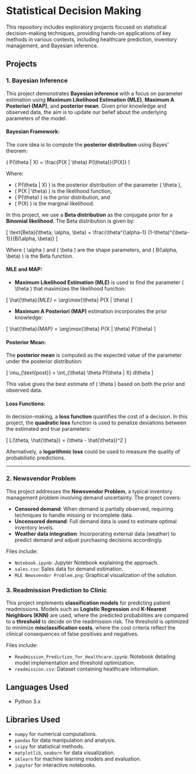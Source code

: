# Statistical Decision Making

This repository includes exploratory projects focused on statistical decision-making techniques, providing hands-on applications of key methods in various contexts, including healthcare prediction, inventory management, and Bayesian inference.

## Projects

### 1. Bayesian Inference
This project demonstrates **Bayesian inference** with a focus on parameter estimation using **Maximum Likelihood Estimation (MLE)**, **Maximum A Posteriori (MAP)**, and **posterior mean**. Given prior knowledge and observed data, the aim is to update our belief about the underlying parameters of the model.

#### Bayesian Framework:
The core idea is to compute the **posterior distribution** using Bayes' theorem:

\(
P(\theta | X) = \frac{P(X | \theta) P(\theta)}{P(X)}
\)

Where:
- \( P(\theta | X) \) is the posterior distribution of the parameter \( \theta \),
- \( P(X | \theta) \) is the likelihood function,
- \( P(\theta) \) is the prior distribution, and
- \( P(X) \) is the marginal likelihood.

In this project, we use a **Beta distribution** as the conjugate prior for a **Binomial likelihood**. The Beta distribution is given by:

\[
\text{Beta}(\theta; \alpha, \beta) = \frac{\theta^{\alpha-1} (1-\theta)^{\beta-1}}{B(\alpha, \beta)}
\]

Where \( \alpha \) and \( \beta \) are the shape parameters, and \( B(\alpha, \beta) \) is the Beta function.

#### MLE and MAP:
- **Maximum Likelihood Estimation (MLE)** is used to find the parameter \( \theta \) that maximizes the likelihood function:

\[
\hat{\theta}_{MLE} = \arg\max_{\theta} P(X | \theta)
\]

- **Maximum A Posteriori (MAP)** estimation incorporates the prior knowledge:

\[
\hat{\theta}_{MAP} = \arg\max_{\theta} P(X | \theta) P(\theta)
\]

#### Posterior Mean:
The **posterior mean** is computed as the expected value of the parameter under the posterior distribution:

\[
\mu_{\text{post}} = \int_{\theta} \theta P(\theta | X) d\theta
\]

This value gives the best estimate of \( \theta \) based on both the prior and observed data.

#### Loss Functions:
In decision-making, a **loss function** quantifies the cost of a decision. In this project, the **quadratic loss** function is used to penalize deviations between the estimated and true parameters:

\[
L(\theta, \hat{\theta}) = (\theta - \hat{\theta})^2
\]

Alternatively, a **logarithmic loss** could be used to measure the quality of probabilistic predictions.

---



### 2. Newsvendor Problem
This project addresses the **Newsvendor Problem**, a typical inventory management problem involving demand uncertainty. The project covers:
- **Censored demand**: When demand is partially observed, requiring techniques to handle missing or incomplete data.
- **Uncensored demand**: Full demand data is used to estimate optimal inventory levels.
- **Weather data integration**: Incorporating external data (weather) to predict demand and adjust purchasing decisions accordingly.

Files include:
- `Notebook.ipynb`: Jupyter Notebook explaining the approach.
- `sales.csv`: Sales data for demand estimation.
- `MLE Newsvendor Problem.png`: Graphical visualization of the solution.

### 3. Readmission Prediction to Clinic
This project implements **classification models** for predicting patient readmissions. Models such as **Logistic Regression** and **K-Nearest Neighbors (KNN)** are used, where the predicted probabilities are compared to a **threshold** to decide on the readmission risk. The threshold is optimized to minimize **misclassification costs**, where the cost criteria reflect the clinical consequences of false positives and negatives.

Files include:
- `Readmission_Prediction_for_Healthcare.ipynb`: Notebook detailing model implementation and threshold optimization.
- `readmission.csv`: Dataset containing healthcare information.

## Languages Used
- Python 3.x

## Libraries Used
- `numpy` for numerical computations.
- `pandas` for data manipulation and analysis.
- `scipy` for statistical methods.
- `matplotlib`, `seaborn` for data visualization.
- `sklearn` for machine learning models and evaluation.
- `jupyter` for interactive notebooks.


